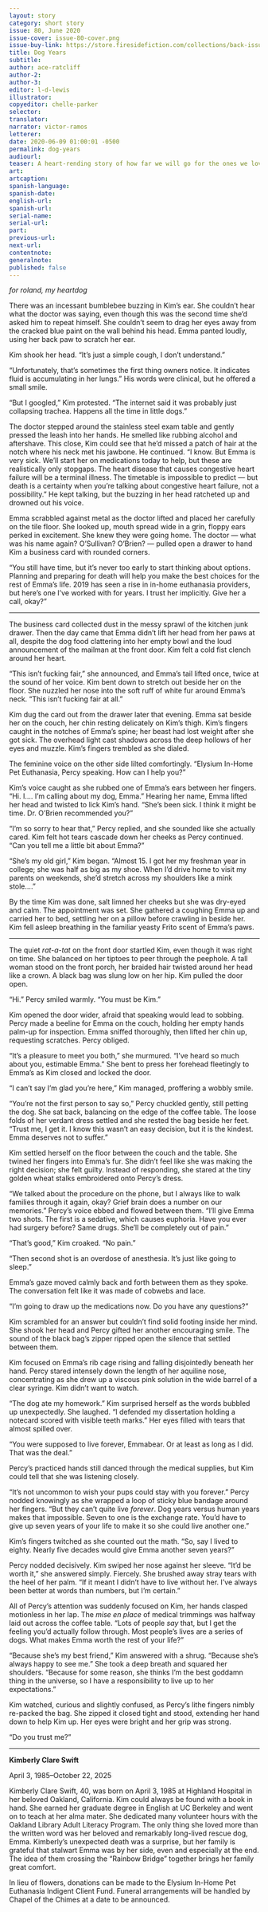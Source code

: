 ```yaml
---
layout: story
category: short story
issue: 80, June 2020
issue-cover: issue-80-cover.png
issue-buy-link: https://store.firesidefiction.com/collections/back-issues/products/fireside-magazine-issue-80-june-2020
title: Dog Years
subtitle:
author: ace-ratcliff
author-2:
author-3:
editor: l-d-lewis
illustrator:
copyeditor: chelle-parker
selector:
translator:
narrator: victor-ramos
letterer:
date: 2020-06-09 01:00:01 -0500
permalink: dog-years
audiourl:
teaser: A heart-rending story of how far we will go for the ones we love.
art:
artcaption:
spanish-language:
spanish-date:
english-url:
spanish-url:
serial-name:
serial-url:
part:
previous-url:
next-url:
contentnote:
generalnote:
published: false
---
```

_for roland, my heartdog_

There was an incessant bumblebee buzzing in Kim’s ear. She couldn’t hear what the doctor was saying, even though this was the second time she’d asked him to repeat himself. She couldn’t seem to drag her eyes away from the cracked blue paint on the wall behind his head. Emma panted loudly, using her back paw to scratch her ear.

Kim shook her head. “It’s just a simple cough, I don’t understand.”

“Unfortunately, that’s sometimes the first thing owners notice. It indicates fluid is accumulating in her lungs.” His words were clinical, but he offered a small smile.

“But I googled,” Kim protested. “The internet said it was probably just collapsing trachea. Happens all the time in little dogs.”

The doctor stepped around the stainless steel exam table and gently pressed the leash into her hands. He smelled like rubbing alcohol and aftershave. This close, Kim could see that he’d missed a patch of hair at the notch where his neck met his jawbone. He continued. “I know. But Emma is very sick. We’ll start her on medications today to help, but these are realistically only stopgaps. The heart disease that causes congestive heart failure will be a terminal illness. The timetable is impossible to predict — but death is a certainty when you’re talking about congestive heart failure, not a possibility.” He kept talking, but the buzzing in her head ratcheted up and drowned out his voice.

Emma scrabbled against metal as the doctor lifted and placed her carefully on the tile floor. She looked up, mouth spread wide in a grin, floppy ears perked in excitement. She knew they were going home. The doctor — what was his name again? O’Sullivan? O’Brien? — pulled open a drawer to hand Kim a business card with rounded corners.

“You still have time, but it’s never too early to start thinking about options. Planning and preparing for death will help you make the best choices for the rest of Emma’s life. 2019 has seen a rise in in-home euthanasia providers, but here’s one I’ve worked with for years. I trust her implicitly. Give her a call, okay?”

----

The business card collected dust in the messy sprawl of the kitchen junk drawer. Then the day came that Emma didn’t lift her head from her paws at all, despite the dog food clattering into her empty bowl and the loud announcement of the mailman at the front door. Kim felt a cold fist clench around her heart.

“This isn’t fucking fair,” she announced, and Emma’s tail lifted once, twice at the sound of her voice. Kim bent down to stretch out beside her on the floor. She nuzzled her nose into the soft ruff of white fur around Emma’s neck. “This isn’t fucking fair at all.”

Kim dug the card out from the drawer later that evening. Emma sat beside her on the couch, her chin resting delicately on Kim’s thigh. Kim’s fingers caught in the notches of Emma’s spine; her beast had lost weight after she got sick. The overhead light cast shadows across the deep hollows of her eyes and muzzle. Kim’s fingers trembled as she dialed.

The feminine voice on the other side lilted comfortingly. “Elysium In-Home Pet Euthanasia, Percy speaking. How can I help you?”

Kim’s voice caught as she rubbed one of Emma’s ears between her fingers. “Hi. I…. I’m calling about my dog, Emma.” Hearing her name, Emma lifted her head and twisted to lick Kim’s hand. “She’s been sick. I think it might be time. Dr. O’Brien recommended you?”

“I’m so sorry to hear that,” Percy replied, and she sounded like she actually cared. Kim felt hot tears cascade down her cheeks as Percy continued. “Can you tell me a little bit about Emma?”

“She’s my old girl,” Kim began. “Almost 15. I got her my freshman year in college; she was half as big as my shoe. When I’d drive home to visit my parents on weekends, she’d stretch across my shoulders like a mink stole….”

By the time Kim was done, salt limned her cheeks but she was dry-eyed and calm. The appointment was set. She gathered a coughing Emma up and carried her to bed, settling her on a pillow before crawling in beside her. Kim fell asleep breathing in the familiar yeasty Frito scent of Emma’s paws.

----

The quiet _rat-a-tat_ on the front door startled Kim, even though it was right on time. She balanced on her tiptoes to peer through the peephole. A tall woman stood on the front porch, her braided hair twisted around her head like a crown. A black bag was slung low on her hip. Kim pulled the door open.

“Hi.” Percy smiled warmly. “You must be Kim.”

Kim opened the door wider, afraid that speaking would lead to sobbing. Percy made a beeline for Emma on the couch, holding her empty hands palm-up for inspection. Emma sniffed thoroughly, then lifted her chin up, requesting scratches. Percy obliged.

“It’s a pleasure to meet you both,” she murmured. “I’ve heard so much about you, estimable Emma.” She bent to press her forehead fleetingly to Emma’s as Kim closed and locked the door.

“I can’t say I’m glad you’re here,” Kim managed, proffering a wobbly smile.

“You’re not the first person to say so,” Percy chuckled gently, still petting the dog. She sat back, balancing on the edge of the coffee table. The loose folds of her verdant dress settled and she rested the bag beside her feet. “Trust me, I get it. I know this wasn’t an easy decision, but it is the kindest. Emma deserves not to suffer.”

Kim settled herself on the floor between the couch and the table. She twined her fingers into Emma’s fur. She didn’t feel like she was making the right decision; she felt guilty. Instead of responding, she stared at the tiny golden wheat stalks embroidered onto Percy’s dress.

“We talked about the procedure on the phone, but I always like to walk families through it again, okay? Grief brain does a number on our memories.” Percy’s voice ebbed and flowed between them. “I’ll give Emma two shots. The first is a sedative, which causes euphoria. Have you ever had surgery before? Same drugs. She’ll be completely out of pain.”

“That’s good,” Kim croaked. “No pain.”

“Then second shot is an overdose of anesthesia. It’s just like going to sleep.”

Emma’s gaze moved calmly back and forth between them as they spoke. The conversation felt like it was made of cobwebs and lace.

“I’m going to draw up the medications now. Do you have any questions?”

Kim scrambled for an answer but couldn’t find solid footing inside her mind. She shook her head and Percy gifted her another encouraging smile. The sound of the black bag’s zipper ripped open the silence that settled between them.

Kim focused on Emma’s rib cage rising and falling disjointedly beneath her hand. Percy stared intensely down the length of her aquiline nose, concentrating as she drew up a viscous pink solution in the wide barrel of a clear syringe. Kim didn’t want to watch.

“The dog ate my homework.” Kim surprised herself as the words bubbled up unexpectedly. She laughed. “I defended my dissertation holding a notecard scored with visible teeth marks.” Her eyes filled with tears that almost spilled over.

“You were supposed to live forever, Emmabear. Or at least as long as I did. That was the deal.”

Percy’s practiced hands still danced through the medical supplies, but Kim could tell that she was listening closely.

“It’s not uncommon to wish your pups could stay with you forever.” Percy nodded knowingly as she wrapped a loop of sticky blue bandage around her fingers. “But they can’t quite live _forever_. Dog years versus human years makes that impossible. Seven to one is the exchange rate. You’d have to give up seven years of your life to make it so she could live another one.”

Kim’s fingers twitched as she counted out the math. “So, say I lived to eighty. Nearly five decades would give Emma another seven years?”

Percy nodded decisively. Kim swiped her nose against her sleeve. “It’d be worth it,” she answered simply. Fiercely. She brushed away stray tears with the heel of her palm. “If it meant I didn’t have to live without her. I’ve always been better at words than numbers, but I’m certain.”  

All of Percy’s attention was suddenly focused on Kim, her hands clasped motionless in her lap. The _mise en place_ of medical trimmings was halfway laid out across the coffee table. “Lots of people _say_ that, but I get the feeling you’d actually follow through. Most people’s lives are a series of dogs. What makes Emma worth the rest of your life?”

“Because she’s my best friend,” Kim answered with a shrug. “Because she’s always happy to see me.” She took a deep breath and squared her shoulders. “Because for some reason, she thinks I’m the best goddamn thing in the universe, so I have a responsibility to live up to her expectations.”

Kim watched, curious and slightly confused, as Percy’s lithe fingers nimbly re-packed the bag. She zipped it closed tight and stood, extending her hand down to help Kim up. Her eyes were bright and her grip was strong.

“Do you trust me?”

----

**Kimberly Clare Swift**

April 3, 1985–October 22, 2025

Kimberly Clare Swift, 40, was born on April 3, 1985 at Highland Hospital in her beloved Oakland, California. Kim could always be found with a book in hand. She earned her graduate degree in English at UC Berkeley and went on to teach at her alma mater. She dedicated many volunteer hours with the Oakland Library Adult Literacy Program. The only thing she loved more than the written word was her beloved and remarkably long-lived rescue dog, Emma. Kimberly’s unexpected death was a surprise, but her family is grateful that stalwart Emma was by her side, even and especially at the end. The idea of them crossing the “Rainbow Bridge” together brings her family great comfort.

In lieu of flowers, donations can be made to the Elysium In-Home Pet Euthanasia Indigent Client Fund. Funeral arrangements will be handled by Chapel of the Chimes at a date to be announced.
